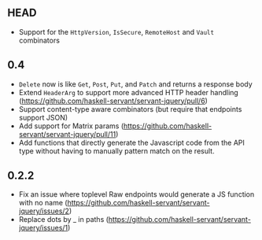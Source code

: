 HEAD
----

* Support for the `HttpVersion`, `IsSecure`, `RemoteHost` and `Vault` combinators

0.4
---
* `Delete` now is like `Get`, `Post`, `Put`, and `Patch` and returns a response body
* Extend `HeaderArg` to support more advanced HTTP header handling (https://github.com/haskell-servant/servant-jquery/pull/6)
* Support content-type aware combinators (but require that endpoints support JSON)
* Add support for Matrix params (https://github.com/haskell-servant/servant-jquery/pull/11)
* Add functions that directly generate the Javascript code from the API type without having to manually pattern match on the result.

0.2.2
-----

* Fix an issue where toplevel Raw endpoints would generate a JS function with no name (https://github.com/haskell-servant/servant-jquery/issues/2)
* Replace dots by _ in paths (https://github.com/haskell-servant/servant-jquery/issues/1)
